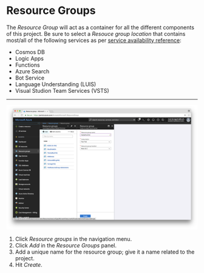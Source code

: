 # Resource Groups

The _Resource Group_ will act as a container for all the different components of this project. Be sure to select a _Resouce group location_ that contains most/all of the following services as per [service availability reference](https://azure.microsoft.com/en-us/global-infrastructure/services/):
* Cosmos DB
* Logic Apps
* Functions
* Azure Search
* Bot Service 
* Language Understanding (LUIS)
* Visual Studion Team Services (VSTS)

--- 

![Instructions](images/1.png)
1. Click _Resource groups_ in the navigation menu.
1. Click _Add_ in the _Resource Groups_ panel.
1. Add a unique name for the resource group; give it a name related to the project.
1. Hit _Create_.
